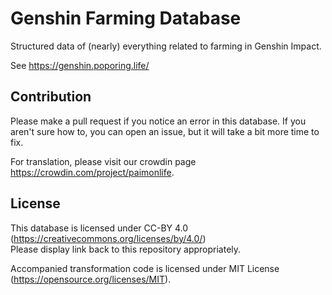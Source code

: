 # Genshin Farming Database

Structured data of (nearly) everything related to farming in Genshin Impact.

See https://genshin.poporing.life/

## Contribution

Please make a pull request if you notice an error in this database. If you aren't sure how to, you can open an issue, but it will take a bit more time to fix.

For translation, please visit our crowdin page https://crowdin.com/project/paimonlife.

## License

This database is licensed under CC-BY 4.0 (https://creativecommons.org/licenses/by/4.0/)  
Please display link back to this repository appropriately.

Accompanied transformation code is licensed under MIT License (https://opensource.org/licenses/MIT).
